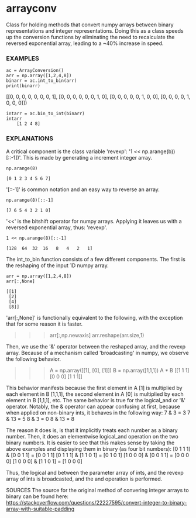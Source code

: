 # arrayconv

Class for holding methods that convert numpy arrays between binary representations and integer representations.
Doing this as a class speeds up the conversion functions by eliminating the need to recalculate the reversed exponential array, 
leading to a ~40% increase in speed.

### EXAMPLES
```
ac = ArrayConversion()
arr = np.array([1,2,4,8])
binarr = ac.int_to_bin(arr)
print(binarr)
```

[[0, 0, 0, 0, 0, 0, 0, 1],
 [0, 0, 0, 0, 0, 0, 1, 0],
 [0, 0, 0, 0, 0, 1, 0, 0],
 [0, 0, 0, 0, 1, 0, 0, 0]])   

```
intarr = ac.bin_to_int(binarr)
intarr
    [1 2 4 8]
```

### EXPLANATIONS
A critical component is the class variable 'revexp': '1 << np.arange(b))[::-1])'.
This is made by generating a increment integer array.
```
np.arange(8)

[0 1 2 3 4 5 6 7]
```

'[::-1]' is common notation and an easy way to reverse an array.
```
np.arange(8)[::-1]

[7 6 5 4 3 2 1 0]
```
'<<' is the bitshift operator for numpy arrays. Applying it leaves us with a reversed exponential array, thus: 'revexp'.
```
1 << np.arange(8)[::-1]

[128  64  32  16   8   4   2   1]
```


The int_to_bin function consists of a few different components. The first is the reshaping of the input 1D numpy array.
```
arr = np.array([1,2,4,8])
arr[:,None]

[[1]
 [2]
 [4]
 [8]]

```

'arr[:,None]' is functionally equivalent to the following, with the exception that for some reason it is faster.
>>> arr[:,np.newaxis]
>>> arr.reshape(arr.size,1)

Then, we use the '&' operator between the reshaped array, and the revexp array. Because of a mechanism called 'broadcasting' in numpy,
we observe the following behavior.
>>> A = np.array([[1],
                    [0],
                    [1]])
>>> B = np.array([1,1,1])
>>> A * B
    [[1 1 1]
        [0 0 0]
        [1 1 1]]

This behavior manifests because the first element in A [1] is multiplied by each element in B [1,1,1], 
the second element in A [0] is multiplied by each element in B [1,1,1], etc.
The same behavior is true for the logical_and or '&' operator. Notably, the & operator can appear confusing
at first, because when applied on non-binary ints, it behaves in the following way:
    7 & 3 = 3
    7 & 13 = 5
    8 & 3 = 0
    8 & 13 = 8

The reason it does is, is that it implicitly treats each number as a binary number. Then, it does an elementwise logical_and
operation on the two binary numbers. It is easier to see that this makes sense by taking the above examples and
displaying them in binary (as four bit numbers):
    [0 1 1 1] & [0 0 1 1] = [0 0 1 1]
    [0 1 1 1] & [1 1 0 1] = [0 1 0 1]
    [1 0 0 0] & [0 0 1 1] = [0 0 0 0]
    [1 0 0 0] & [1 1 0 1] = [1 0 0 0]

Thus, the logical and between the parameter array of ints, and the revexp array of ints is broadcasted, and the and operation is performed.

    



SOURCES
    The source for the original method of convering integer arrays to binary can be found here:
    https://stackoverflow.com/questions/22227595/convert-integer-to-binary-array-with-suitable-padding